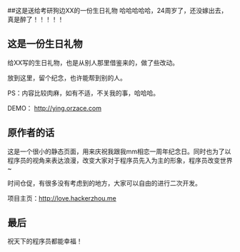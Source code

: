 ##这是送给考研狗边XX的一份生日礼物
哈哈哈哈哈，24周岁了，还没嫁出去，真是醉了！！！！！

## 这是一份生日礼物
给XX写的生日礼物，也是从别人那里借鉴来的，做了些改动。

放到这里，留个纪念，也许能帮到别的人。

PS：内容比较肉麻，如有不适，不关我的事，哈哈哈。

DEMO： http://ying.orzace.com

## 原作者的话
这是一个很小的静态页面，用来庆祝我跟我mm相恋一周年纪念日。同时也为了以程序员的视角来表达浪漫，改变大家对于程序员先入为主的形象，程序员改变世界~

时间仓促，有很多没有考虑到的地方，大家可以自由的进行二次开发。

项目主页：http://love.hackerzhou.me

## 最后
祝天下的程序员都能幸福！
